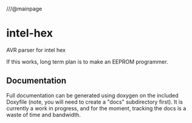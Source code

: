 ///@mainpage

# intel-hex
AVR parser for intel hex

If this works, long term plan is to make an EEPROM programmer.

## Documentation
Full documentation can be generated using doxygen on the included
Doxyfile (note, you will need to create a "docs" subdirectory first).
It is currently a work in progress, and for the moment, tracking the
docs is a waste of time and bandwidth.
